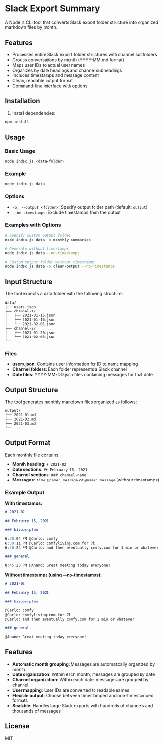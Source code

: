 # Slack Export Summary

A Node.js CLI tool that converts Slack export folder structure into organized markdown files by month.

## Features

- Processes entire Slack export folder structures with channel subfolders
- Groups conversations by month (YYYY-MM.md format)
- Maps user IDs to actual user names
- Organizes by date headings and channel subheadings
- Includes timestamps and message content
- Clean, readable output format
- Command-line interface with options

## Installation

1. Install dependencies:

```bash
npm install
```

## Usage

### Basic Usage

```bash
node index.js <data-folder>
```

### Example

```bash
node index.js data
```

### Options

- `-o, --output <folder>`: Specify output folder path (default: `output`)
- `--no-timestamps`: Exclude timestamps from the output

### Examples with Options

```bash
# Specify custom output folder
node index.js data -o monthly-summaries

# Generate without timestamps
node index.js data --no-timestamps

# Custom output folder without timestamps
node index.js data -o clean-output --no-timestamps
```

## Input Structure

The tool expects a data folder with the following structure:

```
data/
├── users.json
├── channel-1/
│   ├── 2021-01-15.json
│   ├── 2021-01-16.json
│   └── 2021-02-01.json
├── channel-2/
│   ├── 2021-01-20.json
│   └── 2021-02-05.json
└── ...
```

### Files

- **users.json**: Contains user information for ID to name mapping
- **Channel folders**: Each folder represents a Slack channel
- **Date files**: YYYY-MM-DD.json files containing messages for that date

## Output Structure

The tool generates monthly markdown files organized as follows:

```
output/
├── 2021-01.md
├── 2021-02.md
├── 2021-03.md
└── ...
```

## Output Format

Each monthly file contains:

- **Month heading**: `# 2021-02`
- **Date sections**: `## February 15, 2021`
- **Channel sections**: `### channel-name`
- **Messages**: `time @name: message` or `@name: message` (without timestamps)

### Example Output

**With timestamps:**

```markdown
# 2021-02

## February 15, 2021

### bizops-plan

6:30:04 PM @Carlo: comfy
6:30:11 PM @Carlo: comfyliving.com for 7k
6:30:24 PM @Carlo: and then eventually comfy.com for 1 mio or whatever

### general

8:45:23 PM @Anand: Great meeting today everyone!
```

**Without timestamps (using --no-timestamps):**

```markdown
# 2021-02

## February 15, 2021

### bizops-plan

@Carlo: comfy
@Carlo: comfyliving.com for 7k
@Carlo: and then eventually comfy.com for 1 mio or whatever

### general

@Anand: Great meeting today everyone!
```

## Features

- **Automatic month grouping**: Messages are automatically organized by month
- **Date organization**: Within each month, messages are grouped by date
- **Channel organization**: Within each date, messages are grouped by channel
- **User mapping**: User IDs are converted to readable names
- **Flexible output**: Choose between timestamped and non-timestamped formats
- **Scalable**: Handles large Slack exports with hundreds of channels and thousands of messages

## License

MIT
